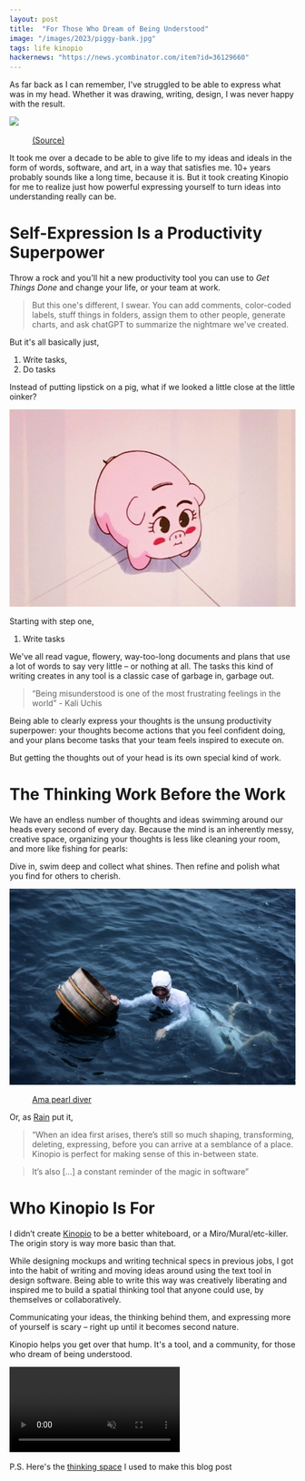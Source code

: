 ```yaml
---
layout: post
title:  "For Those Who Dream of Being Understood"
image: "/images/2023/piggy-bank.jpg"
tags: life kinopio
hackernews: "https://news.ycombinator.com/item?id=36129660"
---
```


As far back as I can remember, I've struggled to be able to express what was in my head. Whether it was drawing, writing, design, I was never happy with the result. 

<img class="" src="https://us-east-1.linodeobjects.com/kinopio-uploads/8-LDDl-duGfgku3bhvFuQ/balcony-smoking-2x.gif"/>
<figure>
  <figcaption>
    <a href="http://fading-afternoon.by-yeo.ru/">(Source)</a>
  </figcaption>
</figure>

It took me over a decade to be able to give life to my ideas and ideals in the form of words, software, and art, in a way that satisfies me. 10+ years probably sounds like a long time, because it is. But it took creating Kinopio for me to realize just how powerful expressing yourself to turn ideas into understanding really can be. 

# Self-Expression Is a Productivity Superpower

Throw a rock and you'll hit a new productivity tool you can use to _Get Things Done_ and change your life, or your team at work. 

> But this one's different, I swear. You can add comments, color-coded labels, stuff things in folders, assign them to other people, generate charts, and ask chatGPT to summarize the nightmare we've created. 

But it's all basically just,
 
1. Write tasks,
2. Do tasks

Instead of putting lipstick on a pig, what if we looked a little close at the little oinker?

<img class="" src="/images/2023/piggy-bank.jpg"/>

Starting with step one,

1. Write tasks

We've all read vague, flowery, way-too-long documents and plans that use a lot of words to say very little – or nothing at all. The tasks this kind of writing creates in any tool is a classic case of garbage in, garbage out. 

> “Being misunderstood is one of the most frustrating feelings in the world” - Kali Uchis

Being able to clearly express your thoughts is the unsung productivity superpower: your thoughts become actions that you feel confident doing, and your plans become tasks that your team feels inspired to execute on. 

But getting the thoughts out of your head is its own special kind of work.

# The Thinking Work Before the Work

We have an endless number of thoughts and ideas swimming around our heads every second of every day. Because the mind is an inherently messy, creative space, organizing your thoughts is less like cleaning your room, and more like fishing for pearls: 

Dive in, swim deep and collect what shines. Then refine and polish what you find for others to cherish. 

<img class="" src="/images/2023/ama.jpg"/>
<figure>
  <figcaption>
    <a href="https://en.wikipedia.org/wiki/Pearl_hunting">Ama pearl diver</a>
  </figcaption>
</figure>

Or, as [Rain](https://twitter.com/pketh/status/1631796143746105344/photo/1) put it, 

> “When an idea first arises, there’s still so much shaping, transforming, deleting, expressing, before you can arrive at a semblance of a place. Kinopio is perfect for making sense of this in-between state. 

> It’s also […] a constant reminder of the magic in software”

# Who Kinopio Is For

I didn’t create [Kinopio](https://kinopio.club) to be a better whiteboard, or a Miro/Mural/etc-killer. The origin story is way more basic than that. 

While designing mockups and writing technical specs in previous jobs, I got into the habit of writing and moving ideas around using the text tool in design software. Being able to write this way was creatively liberating and inspired me to build a spatial thinking tool that anyone could use, by themselves or collaboratively. 

Communicating your ideas, the thinking behind them, and expressing more of yourself is scary – right up until it becomes second nature. 

Kinopio helps you get over that hump. It's a tool, and a community, for those who dream of being understood.

<p>
  <video autoplay loop muted playsinline class="">
    <source src="/images/2023/anime-computing.mp4">
  </video>
</p>

P.S. Here's the [thinking space](https://kinopio.club/-blog-dream-of-kinopio-we-can-communicate-better-s6kEk0SPr77XaUNS6JFIu) I used to make this blog post